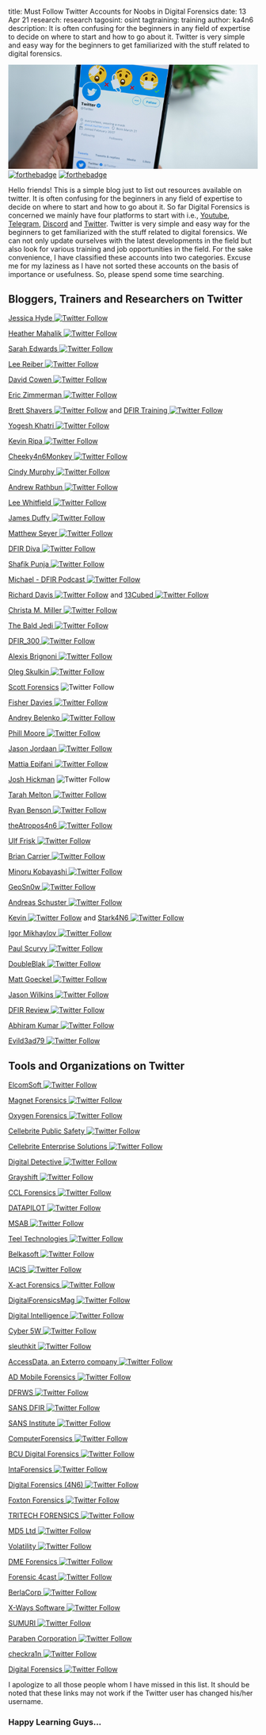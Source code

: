 title: Must Follow Twitter Accounts for Noobs in Digital Forensics
date: 13 Apr 21
research: research
tagosint: osint
tagtraining: training
author: ka4n6
description: It is often confusing for the beginners in any field of expertise to decide on where to start and how to go about it. Twitter is very simple and easy way for the beginners to get familiarized with the stuff related to digital forensics.



![twitter](\static\resources\reso1.png)
[![forthebadge](https://forthebadge.com/images/badges/made-with-markdown.svg)](https://forthebadge.com) [![forthebadge](https://forthebadge.com/images/badges/built-with-love.svg)](https://forthebadge.com)

Hello friends! This is a simple blog just to list out resources available on twitter. It is often confusing for the beginners in any field of expertise to decide on where to start and how to go about it. So far Digital Forensics is concerned we mainly have four platforms to start with i.e., [Youtube](https://www.youtube.com/), [Telegram](https://telegram.org/), [Discord](https://discord.com/brand-new) and [Twitter](https://twitter.com/). Twitter is very simple and easy way for the beginners to get familiarized with the stuff related to digital forensics. We can not only update ourselves with the latest developments in the field but also look for various training and job opportunities in the field.  For the sake convenience, I have classified these accounts into two categories. Excuse me for my laziness as I have not sorted these accounts on the basis of importance or usefulness. So, please spend some time searching.

## Bloggers, Trainers and Researchers on Twitter

[Jessica Hyde ![Twitter Follow](https://img.shields.io/twitter/follow/B1N2H3X?style=social)](https://twitter.com/B1N2H3X) 

[Heather Mahalik ![Twitter Follow](https://img.shields.io/twitter/follow/HeatherMahalik?style=social)](https://twitter.com/HeatherMahalik) 

[Sarah Edwards ![Twitter Follow](https://img.shields.io/twitter/follow/iamevltwin?style=social)](https://twitter.com/iamevltwin)  

[Lee Reiber  ![Twitter Follow](https://img.shields.io/twitter/follow/Celldet?style=social)](https://twitter.com/Celldet)

[David Cowen  ![Twitter Follow](https://img.shields.io/twitter/follow/HECFBlog?style=social)](https://twitter.com/HECFBlog)

[Eric Zimmerman  ![Twitter Follow](https://img.shields.io/twitter/follow/EricRZimmerman?style=social)](https://twitter.com/EricRZimmerman)

[Brett Shavers  ![Twitter Follow](https://img.shields.io/twitter/follow/Brett_Shavers?style=social)](https://twitter.com/Brett_Shavers) and [DFIR Training ![Twitter Follow](https://img.shields.io/twitter/follow/DFIRTraining?style=social)](https://twitter.com/DFIRTraining) 

[Yogesh Khatri  ![Twitter Follow](https://img.shields.io/twitter/follow/SwiftForensics?style=social)](https://twitter.com/SwiftForensics)

[Kevin Ripa  ![Twitter Follow](https://img.shields.io/twitter/follow/kevinripa?style=social)](https://twitter.com/kevinripa)

[Cheeky4n6Monkey  ![Twitter Follow](https://img.shields.io/twitter/follow/Cheeky4n6Monkey?style=social)](https://twitter.com/Cheeky4n6Monkey)

[Cindy Murphy  ![Twitter Follow](https://img.shields.io/twitter/follow/CindyMurph?style=social)](https://twitter.com/CindyMurph)

[Andrew Rathbun   ![Twitter Follow](https://img.shields.io/twitter/follow/bunsofwrath12?style=social)](https://twitter.com/bunsofwrath12)

[Lee Whitfield  ![Twitter Follow](https://img.shields.io/twitter/follow/lee_whitfield?style=social)](https://twitter.com/lee_whitfield) 

[James Duffy   ![Twitter Follow](https://img.shields.io/twitter/follow/j_duffy01?style=social)](https://twitter.com/j_duffy01)

[Matthew Seyer  ![Twitter Follow](https://img.shields.io/twitter/follow/forensic_matt?style=social)](https://twitter.com/forensic_matt)

[DFIR Diva  ![Twitter Follow](https://img.shields.io/twitter/follow/DfirDiva?style=social)](https://twitter.com/DfirDiva)

[Shafik Punja  ![Twitter Follow](https://img.shields.io/twitter/follow/qubytelogic?style=social)](https://twitter.com/qubytelogic)

[Michael - DFIR Podcast   ![Twitter Follow](https://img.shields.io/twitter/follow/DFIRPodcast?style=social)](https://twitter.com/DFIRPodcast)

[Richard Davis  ![Twitter Follow](https://img.shields.io/twitter/follow/davisrichardg?style=social)](https://twitter.com/davisrichardg) and [13Cubed  ![Twitter Follow](https://img.shields.io/twitter/follow/13CubedDFIR?style=social)](https://twitter.com/13CubedDFIR)

[Christa M. Miller  ![Twitter Follow](https://img.shields.io/twitter/follow/christammiller?style=social)](https://twitter.com/christammiller)

[The Bald Jedi  ![Twitter Follow](https://img.shields.io/twitter/follow/TroySchnack?style=social)](https://twitter.com/TroySchnack)

[DFIR_300  ![Twitter Follow](https://img.shields.io/twitter/follow/300Dfir?style=social)](https://twitter.com/300Dfir)

[Alexis Brignoni  ![Twitter Follow](https://img.shields.io/twitter/follow/AlexisBrignoni?style=social)](https://twitter.com/AlexisBrignoni)

[Oleg Skulkin  ![Twitter Follow](https://img.shields.io/twitter/follow/oskulkin?style=social)](https://twitter.com/oskulkin)

[Scott Forensics](https://twitter.com/ScottForensics)  ![Twitter Follow](https://img.shields.io/twitter/follow/ScottForensics?style=social)

[Fisher Davies  ![Twitter Follow](https://img.shields.io/twitter/follow/Fisherdavies?style=social)](https://twitter.com/Fisherdavies)

[Andrey Belenko  ![Twitter Follow](https://img.shields.io/twitter/follow/abelenko?style=social)](https://twitter.com/abelenko)

[Phill Moore  ![Twitter Follow](https://img.shields.io/twitter/follow/phillmoore?style=social)](https://twitter.com/phillmoore)

[Jason Jordaan  ![Twitter Follow](https://img.shields.io/twitter/follow/DFS_JasonJ?style=social)](https://twitter.com/DFS_JasonJ)

[Mattia Epifani  ![Twitter Follow](https://img.shields.io/twitter/follow/mattiaep?style=social)](https://twitter.com/mattiaep)

[Josh Hickman](https://twitter.com/josh_hickman1) ![Twitter Follow](https://img.shields.io/twitter/follow/josh_hickman1?style=social)

[Tarah Melton  ![Twitter Follow](https://img.shields.io/twitter/follow/melton_tarah?style=social)](https://twitter.com/melton_tarah)

[Ryan Benson  ![Twitter Follow](https://img.shields.io/twitter/follow/_RyanBenson?style=social)](https://twitter.com/_RyanBenson)

[theAtropos4n6 ![Twitter Follow](https://img.shields.io/twitter/follow/theAtropos4n6?style=social)](https://twitter.com/theAtropos4n6) 

[Ulf Frisk  ![Twitter Follow](https://img.shields.io/twitter/follow/UlfFrisk?style=social)](https://twitter.com/UlfFrisk)

[Brian Carrier  ![Twitter Follow](https://img.shields.io/twitter/follow/carrier4n6?style=social)](https://twitter.com/carrier4n6)

[Minoru Kobayashi  ![Twitter Follow](https://img.shields.io/twitter/follow/unkn0wnbit?style=social)](https://twitter.com/unkn0wnbit)

[GeoSn0w  ![Twitter Follow](https://img.shields.io/twitter/follow/FCE365?style=social)](https://twitter.com/FCE365)

[Andreas Schuster  ![Twitter Follow](https://img.shields.io/twitter/follow/forensikblog?style=social)](https://twitter.com/forensikblog)

[Kevin  ![Twitter Follow](https://img.shields.io/twitter/follow/KevinPagano3?style=social)](https://twitter.com/KevinPagano3) and [Stark4N6  ![Twitter Follow](https://img.shields.io/twitter/follow/stark4n6?style=social)](https://twitter.com/stark4n6)

[Igor Mikhaylov  ![Twitter Follow](https://img.shields.io/twitter/follow/Weare4n6?style=social)](https://twitter.com/Weare4n6)

[Paul Scurvy  ![Twitter Follow](https://img.shields.io/twitter/follow/PaulScurvy?style=social)](https://twitter.com/PaulScurvy)

[DoubleBlak  ![Twitter Follow](https://img.shields.io/twitter/follow/BlakDouble?style=social) ](https://twitter.com/BlakDouble)

[Matt Goeckel  ![Twitter Follow](https://img.shields.io/twitter/follow/mattforensic?style=social)](https://twitter.com/mattforensic)

[Jason Wilkins  ![Twitter Follow](https://img.shields.io/twitter/follow/TheJasonWilkins?style=social)](https://twitter.com/TheJasonWilkins)

[DFIR Review  ![Twitter Follow](https://img.shields.io/twitter/follow/DFIRReview?style=social)](https://twitter.com/DFIRReview)

[Abhiram Kumar  ![Twitter Follow](https://img.shields.io/twitter/follow/_abhiramkumar?style=social) ](https://twitter.com/_abhiramkumar)

[Evild3ad79  ![Twitter Follow](https://img.shields.io/twitter/follow/Evild3ad79?style=social)](https://twitter.com/Evild3ad79)

## Tools and Organizations on Twitter

[ElcomSoft  ![Twitter Follow](https://img.shields.io/twitter/follow/ElcomSoft?style=for-the-badge) ](https://twitter.com/ElcomSoft)

[Magnet Forensics  ![Twitter Follow](https://img.shields.io/twitter/follow/MagnetForensics?style=for-the-badge)](https://twitter.com/MagnetForensics)

[Oxygen Forensics  ![Twitter Follow](https://img.shields.io/twitter/follow/oxygenforensic?style=for-the-badge)](https://twitter.com/oxygenforensic)

[Cellebrite Public Safety  ![Twitter Follow](https://img.shields.io/twitter/follow/Cellebrite_UFED?style=for-the-badge)](https://twitter.com/Cellebrite_UFED)

[Cellebrite Enterprise Solutions  ![Twitter Follow](https://img.shields.io/twitter/follow/CellebriteES?style=for-the-badge)](https://twitter.com/CellebriteES)

[Digital Detective  ![Twitter Follow](https://img.shields.io/twitter/follow/DigitalDetectiv?style=for-the-badge) ](https://twitter.com/DigitalDetectiv)

[Grayshift  ![Twitter Follow](https://img.shields.io/twitter/follow/GrayshiftLLC?style=for-the-badge)](https://twitter.com/GrayshiftLLC)

[CCL Forensics  ![Twitter Follow](https://img.shields.io/twitter/follow/CCLForensics?style=for-the-badge)](https://twitter.com/CCLForensics)

[DATAPILOT  ![Twitter Follow](https://img.shields.io/twitter/follow/SusteenTweet?style=for-the-badge)](https://twitter.com/SusteenTweet)

[MSAB  ![Twitter Follow](https://img.shields.io/twitter/follow/MSAB_XRY?style=for-the-badge)](https://twitter.com/MSAB_XRY)

[Teel Technologies  ![Twitter Follow](https://img.shields.io/twitter/follow/teeltech?style=for-the-badge)](https://twitter.com/teeltech)

[Belkasoft  ![Twitter Follow](https://img.shields.io/twitter/follow/Belkasoft?style=for-the-badge)](https://twitter.com/Belkasoft)

[IACIS  ![Twitter Follow](https://img.shields.io/twitter/follow/IACIS?style=for-the-badge)](https://twitter.com/IACIS)

[X-act Forensics  ![Twitter Follow](https://img.shields.io/twitter/follow/XactForensics?style=for-the-badge)](https://twitter.com/XactForensics)

[DigitalForensicsMag  ![Twitter Follow](https://img.shields.io/twitter/follow/DFMag?style=for-the-badge)](https://twitter.com/DFMag)

[Digital Intelligence  ![Twitter Follow](https://img.shields.io/twitter/follow/DigitalIntel?style=for-the-badge)](https://twitter.com/DigitalIntel)

[Cyber 5W  ![Twitter Follow](https://img.shields.io/twitter/follow/cyber5w?style=for-the-badge)](https://twitter.com/cyber5w)

[sleuthkit  ![Twitter Follow](https://img.shields.io/twitter/follow/sleuthkit?style=for-the-badge)](https://twitter.com/sleuthkit)

[AccessData, an Exterro company  ![Twitter Follow](https://img.shields.io/twitter/follow/AccessDataGroup?style=for-the-badge)](https://twitter.com/AccessDataGroup)

[AD Mobile Forensics  ![Twitter Follow](https://img.shields.io/twitter/follow/ADMobilForensic?style=for-the-badge)](https://twitter.com/ADMobilForensic)

[DFRWS  ![Twitter Follow](https://img.shields.io/twitter/follow/DFRWS?style=for-the-badge)](https://twitter.com/DFRWS)

[SANS DFIR  ![Twitter Follow](https://img.shields.io/twitter/follow/sansforensics?style=for-the-badge)](https://twitter.com/sansforensics)

[SANS Institute  ![Twitter Follow](https://img.shields.io/twitter/follow/SANSInstitute?style=for-the-badge)](https://twitter.com/SANSInstitute)

[ComputerForensics  ![Twitter Follow](https://img.shields.io/twitter/follow/ComputForensics?style=for-the-badge)](https://twitter.com/ComputForensics)

[BCU Digital Forensics  ![Twitter Follow](https://img.shields.io/twitter/follow/BCUForensics?style=for-the-badge)](https://twitter.com/BCUForensics)

[IntaForensics   ![Twitter Follow](https://img.shields.io/twitter/follow/IntaForensics?style=for-the-badge)](https://twitter.com/IntaForensics)

[Digital Forensics (4N6)  ![Twitter Follow](https://img.shields.io/twitter/follow/D4n6J?style=for-the-badge)](https://twitter.com/D4n6J)

[Foxton Forensics  ![Twitter Follow](https://img.shields.io/twitter/follow/FoxtonForensics?style=for-the-badge)](https://twitter.com/FoxtonForensics)

[TRITECH FORENSICS  ![Twitter Follow](https://img.shields.io/twitter/follow/TriTechForensic?style=for-the-badge)](https://twitter.com/TriTechForensic)

[MD5 Ltd  ![Twitter Follow](https://img.shields.io/twitter/follow/MD5forensics?style=for-the-badge)](https://twitter.com/MD5forensics)

[Volatility  ![Twitter Follow](https://img.shields.io/twitter/follow/volatility?style=for-the-badge)](https://twitter.com/volatility)

[DME Forensics  ![Twitter Follow](https://img.shields.io/twitter/follow/dmeforensics?style=for-the-badge)](https://twitter.com/dmeforensics)

[Forensic 4cast  ![Twitter Follow](https://img.shields.io/twitter/follow/4cast?style=for-the-badge)](https://twitter.com/4cast)

[BerlaCorp   ![Twitter Follow](https://img.shields.io/twitter/follow/BerlaCorp?style=for-the-badge)](https://twitter.com/BerlaCorp)

[X-Ways Software  ![Twitter Follow](https://img.shields.io/twitter/follow/XWaysSoftware?style=for-the-badge)](https://twitter.com/XWaysSoftware)

[SUMURI  ![Twitter Follow](https://img.shields.io/twitter/follow/SUMURIForensics?style=for-the-badge)](https://twitter.com/SUMURIForensics)

[Paraben Corporation   ![Twitter Follow](https://img.shields.io/twitter/follow/parabencorp?style=for-the-badge)](https://twitter.com/parabencorp)

[checkra1n  ![Twitter Follow](https://img.shields.io/twitter/follow/checkra1n?style=for-the-badge)](https://twitter.com/checkra1n)

[Digital Forensics  ![Twitter Follow](https://img.shields.io/twitter/follow/3EFLtd?style=for-the-badge)](https://twitter.com/3EFLtd)



I apologize to all those people whom I have missed in this list. It should be noted that these links may not work if the Twitter user  has changed his/her username.

### Happy Learning Guys...
